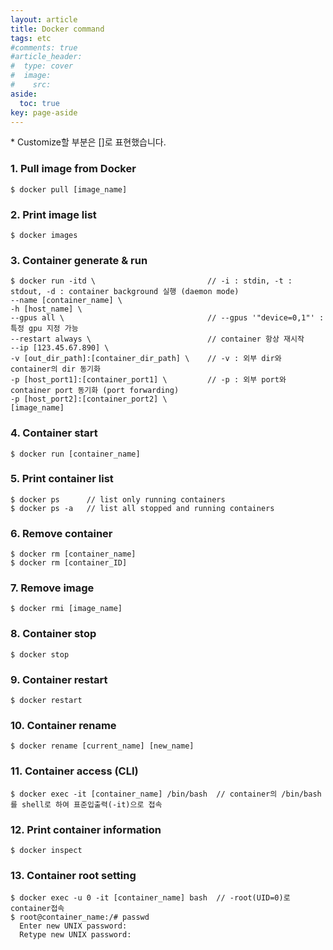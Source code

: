 ```yaml
---
layout: article
title: Docker command
tags: etc
#comments: true
#article_header:
#  type: cover
#  image:
#    src:
aside:
  toc: true
key: page-aside
---
```


  \* Customize할 부분은 []로 표현했습니다.

### 1. Pull image from Docker

    $ docker pull [image_name]


### 2. Print image list

    $ docker images


### 3. Container generate & run

    $ docker run -itd \                         // -i : stdin, -t : stdout, -d : container background 실행 (daemon mode)
    --name [container_name] \
    -h [host_name] \
    --gpus all \                                // --gpus '"device=0,1"' : 특정 gpu 지정 가능
    --restart always \                          // container 항상 재시작
    --ip [123.45.67.890] \
    -v [out_dir_path]:[container_dir_path] \    // -v : 외부 dir와 container의 dir 동기화
    -p [host_port1]:[container_port1] \         // -p : 외부 port와 container port 동기화 (port forwarding)
    -p [host_port2]:[container_port2] \
    [image_name]


### 4. Container start

    $ docker run [container_name]

### 5. Print container list

    $ docker ps      // list only running containers
    $ docker ps -a   // list all stopped and running containers

### 6. Remove container

    $ docker rm [container_name]
    $ docker rm [container_ID]

### 7. Remove image

    $ docker rmi [image_name]

### 8. Container stop

    $ docker stop

### 9. Container restart

    $ docker restart

### 10. Container rename

    $ docker rename [current_name] [new_name]

### 11. Container access (CLI)

    $ docker exec -it [container_name] /bin/bash  // container의 /bin/bash를 shell로 하여 표준입출력(-it)으로 접속

### 12. Print container information

    $ docker inspect

### 13. Container root setting

    $ docker exec -u 0 -it [container_name] bash  // -root(UID=0)로 container접속
    $ root@container_name:/# passwd
      Enter new UNIX password:
      Retype new UNIX password:
